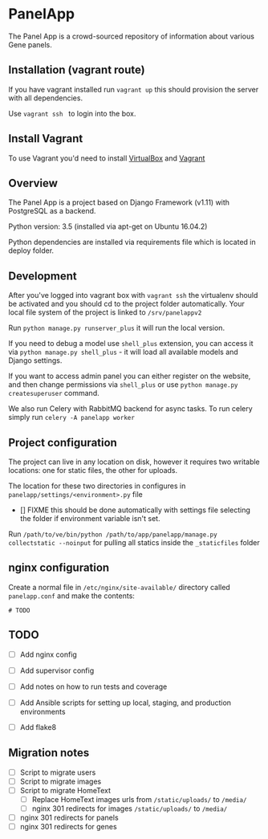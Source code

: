 PanelApp
========

The Panel App is a crowd-sourced repository of information about various Gene panels.


Installation (vagrant route)
----------------------------

If you have vagrant installed run `vagrant up` this should provision the server with all dependencies.

Use `vagrant ssh ` to login into the box.


## Install Vagrant

To use Vagrant you'd need to install [VirtualBox](https://www.virtualbox.org/wiki/Downloads) and [Vagrant](https://www.vagrantup.com/downloads.html)


Overview
--------

The Panel App is a project based on Django Framework (v1.11) with PostgreSQL as a backend.

Python version: 3.5 (installed via apt-get on Ubuntu 16.04.2)

Python dependencies are installed via requirements file which is located in deploy folder.


Development
-----------

After you've logged into vagrant box with `vagrant ssh` the virtualenv should be activated and you should cd to the project folder automatically. Your local file system of the project is linked to `/srv/panelappv2`

Run `python manage.py runserver_plus` it will run the local version.

If you need to debug a model use `shell_plus` extension, you can access it via `python manage.py shell_plus` - it will load all available models and Django settings.

If you want to access admin panel you can either register on the website, and then change
permissions via `shell_plus` or use `python manage.py createsuperuser` command.

We also run Celery with RabbitMQ backend for async tasks. To run celery simply run `celery -A panelapp worker`


Project configuration
---------------------

The project can live in any location on disk, however it requires two writable
locations: one for static files, the other for uploads.

The location for these two directories in configures in `panelapp/settings/<environment>.py` file

- [] FIXME this should be done automatically with settings file selecting the folder if environment variable isn't set.

Run
`/path/to/ve/bin/python /path/to/app/panelapp/manage.py collectstatic --noinput` for pulling all statics inside the `_staticfiles` folder


nginx configuration
--------------------

Create a normal file in `/etc/nginx/site-available/` directory called
`panelapp.conf` and make the contents:

```
# TODO
```


TODO
----

- [ ] Add nginx config
- [ ] Add supervisor config
- [ ] Add notes on how to run tests and coverage
- [ ] Add Ansible scripts for setting up local, staging, and production environments
- [ ] Add flake8


Migration notes
---------------

- [ ] Script to migrate users
- [ ] Script to migrate images
- [ ] Script to migrate HomeText
  - [ ] Replace HomeText images urls from `/static/uploads/` to `/media/`
  - [ ] nginx 301 redirects for images `/static/uploads/` to `/media/`
- [ ] nginx 301 redirects for panels
- [ ] nginx 301 redirects for genes
